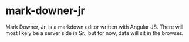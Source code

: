 mark-downer-jr
==============

Mark Downer, Jr. is a markdown editor written with Angular JS. There will most likely be a server side in Sr., but for now, data will sit in the browser.
